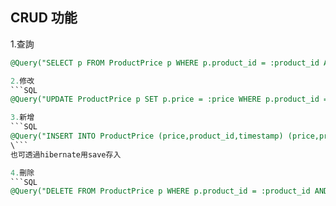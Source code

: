 ## CRUD 功能
1.查詢
```SQL
@Query("SELECT p FROM ProductPrice p WHERE p.product_id = :product_id AND p.timestamp = :timestamp")

2.修改
```SQL
@Query("UPDATE ProductPrice p SET p.price = :price WHERE p.product_id = :product_id AND p.timestamp = :timestamp")

3.新增
```SQL
@Query("INSERT INTO ProductPrice (price,product_id,timestamp) (price,product_id,timestamp)
\```
也可透過hibernate用save存入

4.刪除
```SQL
@Query("DELETE FROM ProductPrice p WHERE p.product_id = :product_id AND p.timestamp = :timestamp")
